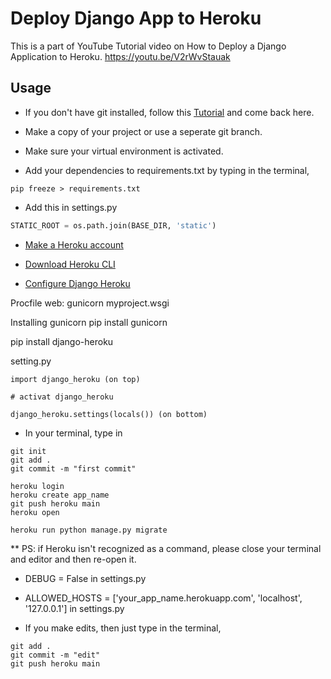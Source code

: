 # Deploy Django App to Heroku

<!-- https://www.youtube.com/watch?v=V2rWvStauak -->

This is a part of YouTube Tutorial video on How to Deploy a Django Application to Heroku.
https://youtu.be/V2rWvStauak

## Usage

- If you don't have git installed, follow this [Tutorial](https://www.atlassian.com/git/tutorials/install-git) and come back here.

- Make a copy of your project or use a seperate git branch.

- Make sure your virtual environment is activated.

- Add your dependencies to requirements.txt by typing in the terminal,

```shell
pip freeze > requirements.txt
```

- Add this in settings.py

```python
STATIC_ROOT = os.path.join(BASE_DIR, 'static')
```

- [Make a Heroku account](https://signup.heroku.com/)

- [Download Heroku CLI](https://devcenter.heroku.com/articles/heroku-cli)

- [Configure Django Heroku](https://devcenter.heroku.com/articles/django-app-configuration)

Procfile
web: gunicorn myproject.wsgi

Installing gunicorn
pip install gunicorn

pip install django-heroku

setting.py

    import django_heroku (on top)

    # activat django_heroku

    django_heroku.settings(locals()) (on bottom)

- In your terminal, type in

```shell
git init
git add .
git commit -m "first commit"

heroku login
heroku create app_name
git push heroku main
heroku open

heroku run python manage.py migrate
```

\*\* PS: if Heroku isn't recognized as a command, please close your terminal and editor and then re-open it.

- DEBUG = False in settings.py

- ALLOWED_HOSTS = ['your_app_name.herokuapp.com', 'localhost', '127.0.0.1'] in settings.py

- If you make edits, then just type in the terminal,

```shell
git add .
git commit -m "edit"
git push heroku main
```
